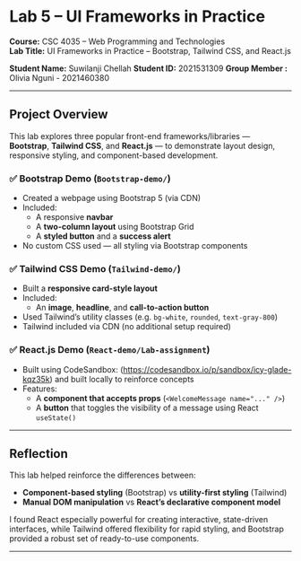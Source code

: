 # Lab 5 – UI Frameworks in Practice

**Course:** CSC 4035 – Web Programming and Technologies  
**Lab Title:** UI Frameworks in Practice – Bootstrap, Tailwind CSS, and React.js  

**Student Name:** Suwilanji Chellah
**Student ID:** 2021531309 
**Group Member :** Olivia Nguni - 2021460380

---

## Project Overview

This lab explores three popular front-end frameworks/libraries — **Bootstrap**, **Tailwind CSS**, and **React.js** — to demonstrate layout design, responsive styling, and component-based development.

### ✅ Bootstrap Demo (`Bootstrap-demo/`)
- Created a webpage using Bootstrap 5 (via CDN)
- Included:
  - A responsive **navbar**
  - A **two-column layout** using Bootstrap Grid
  - A **styled button** and a **success alert**
- No custom CSS used — all styling via Bootstrap components

### ✅ Tailwind CSS Demo (`Tailwind-demo/`)
- Built a **responsive card-style layout**
- Included:
  - An **image**, **headline**, and **call-to-action button**
- Used Tailwind’s utility classes (e.g. `bg-white`, `rounded`, `text-gray-800`)
- Tailwind included via CDN (no additional setup required)

### ✅ React.js Demo (`React-demo/Lab-assignment`)
- Built using CodeSandbox: (https://codesandbox.io/p/sandbox/icy-glade-kqz35k)
and built locally to reinforce concepts
- Features:
  - A **component that accepts props** (`<WelcomeMessage name="..." />`)
  - A **button** that toggles the visibility of a message using React `useState()`

---

## Reflection

This lab helped reinforce the differences between:
- **Component-based styling** (Bootstrap) vs **utility-first styling** (Tailwind)
- **Manual DOM manipulation** vs **React’s declarative component model**

I found React especially powerful for creating interactive, state-driven interfaces, while Tailwind offered flexibility for rapid styling, and Bootstrap provided a robust set of ready-to-use components.

---
